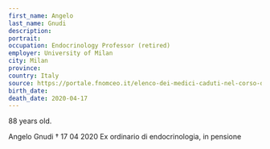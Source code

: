 ```yaml
---
first_name: Angelo
last_name: Gnudi
description: 
portrait: 
occupation: Endocrinology Professor (retired)
employer: University of Milan
city: Milan
province: 
country: Italy
source: https://portale.fnomceo.it/elenco-dei-medici-caduti-nel-corso-dellepidemia-di-covid-19/, https://www.gazzettadiparma.it/gweb/2020/04/18/news/angelo_gnudi_addio_al_patriarca-3181508/
birth_date: 
death_date: 2020-04-17
---
```


88 years old.

Angelo Gnudi † 17 04 2020
Ex ordinario di endocrinologia, in pensione